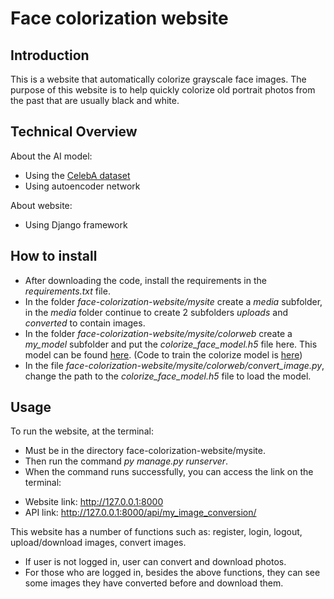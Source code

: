 # Face colorization website

## Introduction
 This is a website that automatically colorize grayscale face images. The purpose of this website is to help quickly colorize old portrait photos from the past that are usually black and white.
## Technical Overview
About the AI model:
- Using the [CelebA dataset](https://mmlab.ie.cuhk.edu.hk/projects/CelebA.html)
- Using autoencoder network

About website:
- Using Django framework
## How to install
- After downloading the code, install the requirements in the *requirements.txt* file.
- In the folder *face-colorization-website/mysite* create a *media* subfolder, in the *media* folder continue to create 2 subfolders *uploads* and *converted* to contain images.
- In the folder *face-colorization-website/mysite/colorweb* create a *my_model* subfolder and put the *colorize_face_model.h5* file here. This model can be found [here](https://drive.google.com/file/d/1h5DAnlMxl-YjyphX_lNXtL_YU6nbC0F8/view?usp=sharing). (Code to train the colorize model is [here](https://colab.research.google.com/drive/17rpJ1OQTG6wpP-m7rNkL4X1RkndSaYsx?usp=sharing))
- In the file *face-colorization-website/mysite/colorweb/convert_image.py*, change the path to the *colorize_face_model.h5* file to load the model.
## Usage
To run the website, at the terminal:
- Must be in the directory face-colorization-website/mysite. 
- Then run the command *py manage.py runserver*. 
- When the command runs successfully, you can access the link on the terminal:
+ Website link: http://127.0.0.1:8000
+ API link: http://127.0.0.1:8000/api/my_image_conversion/

This website has a number of functions such as: register, login, logout, upload/download images, convert images.
- If user is not logged in, user can convert and download photos.
- For those who are logged in, besides the above functions, they can see some images they have converted before and download them.
